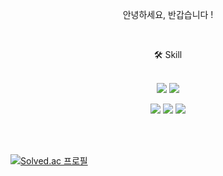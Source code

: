 <p align="center">
안녕하세요, 반갑습니다 !
</p>

</br>

<p align="center">
🛠 Skill </br></br>
</p>

<p align="center">
<img src="https://img.shields.io/badge/javascript-F7DF1E?style=for-the-badge&logo=javascript&logoColor=black"> 
<img src="https://img.shields.io/badge/c++-00599C?style=for-the-badge&logo=c%2B%2B&logoColor=white">
</p>

<p align="center">
<img src="https://img.shields.io/badge/java-007396?style=for-the-badge&logo=java&logoColor=white"> 
<img src="https://img.shields.io/badge/spring-6DB33F?style=for-the-badge&logo=spring&logoColor=white"> 
<img src="https://img.shields.io/badge/mysql-4479A1?style=for-the-badge&logo=mysql&logoColor=white"> 
</p>

</br></br>

[![Solved.ac 프로필](http://mazassumnida.wtf/api/v2/generate_badge?boj=cwh73090)](https://solved.ac/cwh73090)

<!--
**ChisaeHwang/ChisaeHwang** is a ✨ _special_ ✨ repository because its `README.md` (this file) appears on your GitHub profile.

Here are some ideas to get you started:

- 🔭 I’m currently working on ...
- 🌱 I’m currently learning ...
- 👯 I’m looking to collaborate on ...
- 🤔 I’m looking for help with ...
- 💬 Ask me about ...
- 📫 How to reach me: ...
- 😄 Pronouns: ...
- ⚡ Fun fact: ...
-->
